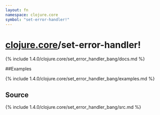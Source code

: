 ```yaml
---
layout: fn
namespace: clojure.core
symbol: "set-error-handler!"
---
```


# [clojure.core](../)/set-error-handler!

{% include 1.4.0/clojure.core/set_error_handler_bang/docs.md %}

##Examples

{% include 1.4.0/clojure.core/set_error_handler_bang/examples.md %}
## Source
{% include 1.4.0/clojure.core/set_error_handler_bang/src.md %}

